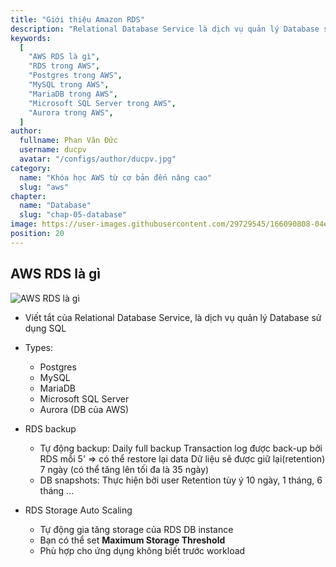 ```yaml
---
title: "Giới thiệu Amazon RDS"
description: "Relational Database Service là dịch vụ quản lý Database sử dụng SQL"
keywords:
  [
    "AWS RDS là gì",
    "RDS trong AWS",
    "Postgres trong AWS",
    "MySQL trong AWS",
    "MariaDB trong AWS",
    "Microsoft SQL Server trong AWS",
    "Aurora trong AWS",
  ]
author:
  fullname: Phan Văn Đức
  username: ducpv
  avatar: "/configs/author/ducpv.jpg"
category:
  name: "Khóa học AWS từ cơ bản đến nâng cao"
  slug: "aws"
chapter:
  name: "Database"
  slug: "chap-05-database"
image: https://user-images.githubusercontent.com/29729545/166090808-04e7d380-a120-4cc4-b965-9c8b641e198f.png
position: 20
---
```


## AWS RDS là gì

![AWS RDS là gì](https://user-images.githubusercontent.com/29729545/166090808-04e7d380-a120-4cc4-b965-9c8b641e198f.png)

- Viết tắt của Relational Database Service, là dịch vụ quản lý Database sử dụng SQL
- Types:

  - Postgres
  - MySQL
  - MariaDB
  - Microsoft SQL Server
  - Aurora (DB của AWS)

- RDS backup

  - Tự động backup: Daily full backup Transaction log được back-up bởi RDS mỗi 5' => có thể restore lại data Dữ liệu sẽ được giữ lại(retention) 7 ngày (có thể tăng lên tối đa là 35 ngày)
  - DB snapshots: Thực hiện bởi user Retention tùy ý 10 ngày, 1 tháng, 6 tháng ...

- RDS Storage Auto Scaling
  - Tự động gia tăng storage của RDS DB instance
  - Bạn có thể set **Maximum Storage Threshold**
  - Phù hợp cho ứng dụng không biết trước workload
